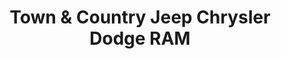 ---
title: "Town & Country Jeep Chrysler Dodge RAM"
url: /levittown/town-und-country-jeep-chrysler-dodge-ram/
shop: Autohaus
---